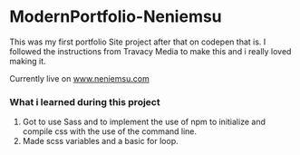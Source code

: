 # ModernPortfolio-Neniemsu

This was my first portfolio Site project after that on codepen that is. I followed the instructions from Travacy Media to make this and i really loved making it.

Currently live on www.neniemsu.com

### What i learned during this project

1. Got to use Sass and to implement the use of npm to initialize and compile css with the use of the command line.
2. Made scss variables and a basic for loop.

